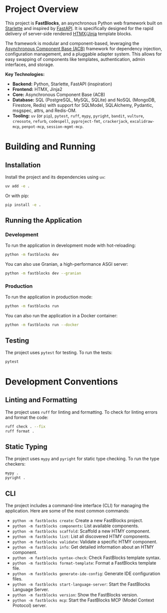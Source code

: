 # Project Overview

This project is **FastBlocks**, an asynchronous Python web framework built on [Starlette](https://www.starlette.io/) and inspired by [FastAPI](https://fastapi.tiangolo.com/). It is specifically designed for the rapid delivery of server-side rendered [HTMX](https://htmx.org/)/[Jinja](https://jinja.palletsprojects.com/en/3.1.x/) template blocks.

The framework is modular and component-based, leveraging the [Asynchronous Component Base (ACB)](https://github.com/lesleslie/acb) framework for dependency injection, configuration management, and a pluggable adapter system. This allows for easy swapping of components like templates, authentication, admin interfaces, and storage.

**Key Technologies:**

- **Backend:** Python, Starlette, FastAPI (inspiration)
- **Frontend:** HTMX, Jinja2
- **Core:** Asynchronous Component Base (ACB)
- **Database:** SQL (PostgreSQL, MySQL, SQLite) and NoSQL (MongoDB, Firestore, Redis) with support for SQLModel, SQLAlchemy, Pydantic, msgspec, attrs, and Redis-OM.
- **Tooling:** `uv` (or `pip`), `pytest`, `ruff`, `mypy`, `pyright`, `bandit`, `vulture`, `creosote`, `refurb`, `codespell`, `pyproject-fmt`, `crackerjack`, `excalidraw-mcp`, `penpot-mcp`, `session-mgmt-mcp`.

# Building and Running

## Installation

Install the project and its dependencies using `uv`:

```bash
uv add -e .
```

Or with pip:

```bash
pip install -e .
```

## Running the Application

### Development

To run the application in development mode with hot-reloading:

```bash
python -m fastblocks dev
```

You can also use Granian, a high-performance ASGI server:

```bash
python -m fastblocks dev --granian
```

### Production

To run the application in production mode:

```bash
python -m fastblocks run
```

You can also run the application in a Docker container:

```bash
python -m fastblocks run --docker
```

## Testing

The project uses `pytest` for testing. To run the tests:

```bash
pytest
```

# Development Conventions

## Linting and Formatting

The project uses `ruff` for linting and formatting. To check for linting errors and format the code:

```bash
ruff check . --fix
ruff format .
```

## Static Typing

The project uses `mypy` and `pyright` for static type checking. To run the type checkers:

```bash
mypy .
pyright .
```

## CLI

The project includes a command-line interface (CLI) for managing the application. Here are some of the most common commands:

- `python -m fastblocks create`: Create a new FastBlocks project.
- `python -m fastblocks components`: List available components.
- `python -m fastblocks scaffold`: Scaffold a new HTMY component.
- `python -m fastblocks list`: List all discovered HTMY components.
- `python -m fastblocks validate`: Validate a specific HTMY component.
- `python -m fastblocks info`: Get detailed information about an HTMY component.
- `python -m fastblocks syntax-check`: Check FastBlocks template syntax.
- `python -m fastblocks format-template`: Format a FastBlocks template file.
- `python -m fastblocks generate-ide-config`: Generate IDE configuration files.
- `python -m fastblocks start-language-server`: Start the FastBlocks Language Server.
- `python -m fastblocks version`: Show the FastBlocks version.
- `python -m fastblocks mcp`: Start the FastBlocks MCP (Model Context Protocol) server.
